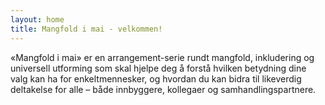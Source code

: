 ```yaml
---
layout: home 
title: Mangfold i mai - velkommen!
---
```


«Mangfold i mai» er en arrangement-serie rundt mangfold, inkludering og universell utforming som skal hjelpe deg å forstå hvilken betydning dine valg kan ha for enkeltmennesker, og hvordan du kan bidra til likeverdig deltakelse for alle – både innbyggere, kollegaer og samhandlingspartnere.
